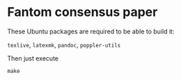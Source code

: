 Fantom consensus paper
======================

These Ubuntu packages are required to be able to build it:

`texlive`, `latexmk`, `pandoc`, `poppler-utils`

Then just execute

```make```

